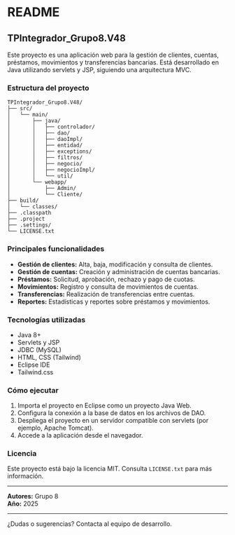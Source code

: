 # README

## TPIntegrador_Grupo8.V48

Este proyecto es una aplicación web para la gestión de clientes, cuentas, préstamos, movimientos y transferencias bancarias. Está desarrollado en Java utilizando servlets y JSP, siguiendo una arquitectura MVC.

### Estructura del proyecto

```
TPIntegrador_Grupo8.V48/
├── src/
│   └── main/
│       ├── java/
│       │   ├── controlador/
│       │   ├── dao/
│       │   ├── daoImpl/
│       │   ├── entidad/
│       │   ├── exceptions/
│       │   ├── filtros/
│       │   ├── negocio/
│       │   ├── negocioImpl/
│       │   └── util/
│       └── webapp/
│           ├── Admin/
│           └── Cliente/
├── build/
│   └── classes/
├── .classpath
├── .project
├── .settings/
└── LICENSE.txt
```

### Principales funcionalidades

- **Gestión de clientes:** Alta, baja, modificación y consulta de clientes.
- **Gestión de cuentas:** Creación y administración de cuentas bancarias.
- **Préstamos:** Solicitud, aprobación, rechazo y pago de cuotas.
- **Movimientos:** Registro y consulta de movimientos de cuentas.
- **Transferencias:** Realización de transferencias entre cuentas.
- **Reportes:** Estadísticas y reportes sobre préstamos y movimientos.

### Tecnologías utilizadas

- Java 8+
- Servlets y JSP
- JDBC (MySQL)
- HTML, CSS (Tailwind)
- Eclipse IDE
- Tailwind.css

### Cómo ejecutar

1. Importa el proyecto en Eclipse como un proyecto Java Web.
2. Configura la conexión a la base de datos en los archivos de DAO.
3. Despliega el proyecto en un servidor compatible con servlets (por ejemplo, Apache Tomcat).
4. Accede a la aplicación desde el navegador.

### Licencia

Este proyecto está bajo la licencia MIT. Consulta `LICENSE.txt` para más información.

---

**Autores:** Grupo 8  
**Año:** 2025

---

¿Dudas o sugerencias? Contacta al equipo de desarrollo.
